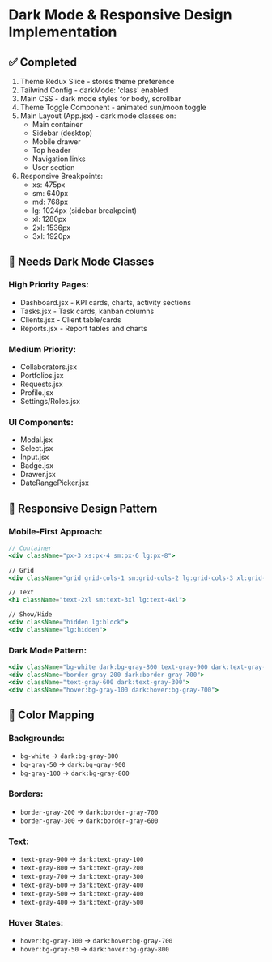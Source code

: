# Dark Mode & Responsive Design Implementation

## ✅ Completed
1. Theme Redux Slice - stores theme preference
2. Tailwind Config - darkMode: 'class' enabled
3. Main CSS - dark mode styles for body, scrollbar
4. Theme Toggle Component - animated sun/moon toggle
5. Main Layout (App.jsx) - dark mode classes on:
   - Main container
   - Sidebar (desktop)
   - Mobile drawer
   - Top header
   - Navigation links
   - User section
6. Responsive Breakpoints:
   - xs: 475px
   - sm: 640px
   - md: 768px
   - lg: 1024px (sidebar breakpoint)
   - xl: 1280px
   - 2xl: 1536px
   - 3xl: 1920px

## 🔄 Needs Dark Mode Classes
### High Priority Pages:
- Dashboard.jsx - KPI cards, charts, activity sections
- Tasks.jsx - Task cards, kanban columns
- Clients.jsx - Client table/cards
- Reports.jsx - Report tables and charts

### Medium Priority:
- Collaborators.jsx
- Portfolios.jsx
- Requests.jsx
- Profile.jsx
- Settings/Roles.jsx

### UI Components:
- Modal.jsx
- Select.jsx
- Input.jsx
- Badge.jsx
- Drawer.jsx
- DateRangePicker.jsx

## 📱 Responsive Design Pattern

### Mobile-First Approach:
```jsx
// Container
<div className="px-3 xs:px-4 sm:px-6 lg:px-8">

// Grid
<div className="grid grid-cols-1 sm:grid-cols-2 lg:grid-cols-3 xl:grid-cols-4 gap-4 sm:gap-6">

// Text
<h1 className="text-2xl sm:text-3xl lg:text-4xl">

// Show/Hide
<div className="hidden lg:block">
<div className="lg:hidden">
```

### Dark Mode Pattern:
```jsx
<div className="bg-white dark:bg-gray-800 text-gray-900 dark:text-gray-100">
<div className="border-gray-200 dark:border-gray-700">
<div className="text-gray-600 dark:text-gray-300">
<div className="hover:bg-gray-100 dark:hover:bg-gray-700">
```

## 🎨 Color Mapping

### Backgrounds:
- `bg-white` → `dark:bg-gray-800`
- `bg-gray-50` → `dark:bg-gray-900`
- `bg-gray-100` → `dark:bg-gray-800`

### Borders:
- `border-gray-200` → `dark:border-gray-700`
- `border-gray-300` → `dark:border-gray-600`

### Text:
- `text-gray-900` → `dark:text-gray-100`
- `text-gray-800` → `dark:text-gray-200`
- `text-gray-700` → `dark:text-gray-300`
- `text-gray-600` → `dark:text-gray-400`
- `text-gray-500` → `dark:text-gray-400`
- `text-gray-400` → `dark:text-gray-500`

### Hover States:
- `hover:bg-gray-100` → `dark:hover:bg-gray-700`
- `hover:bg-gray-50` → `dark:hover:bg-gray-800`
